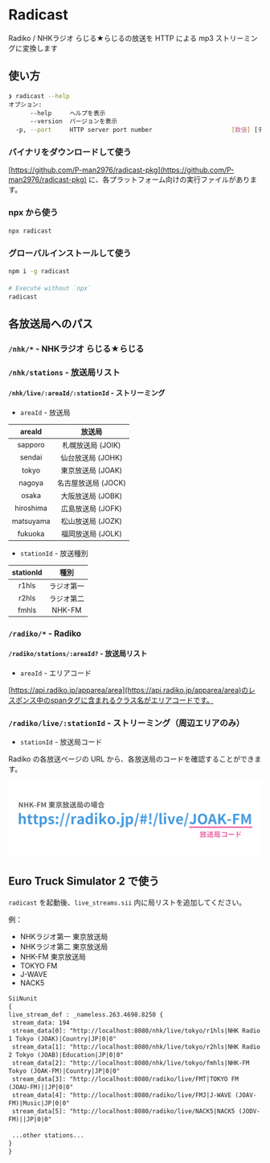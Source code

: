 # Radicast

Radiko / NHKラジオ らじる★らじるの放送を HTTP による mp3 ストリーミングに変換します

## 使い方

```bash
❯ radicast --help     
オプション:
      --help     ヘルプを表示                                                     [真偽]
      --version  バージョンを表示                                                   [真偽]
  -p, --port     HTTP server port number                      [数値] [デフォルト: 8080]
```

### バイナリをダウンロードして使う

[https://github.com/P-man2976/radicast-pkg](https://github.com/P-man2976/radicast-pkg) に、各プラットフォーム向けの実行ファイルがあります。

### npx から使う

```bash
npx radicast
```

### グローバルインストールして使う

```bash
npm i -g radicast

# Execute without `npx`
radicast
```

## 各放送局へのパス

### `/nhk/*` - NHKラジオ らじる★らじる

### `/nhk/stations` - 放送局リスト

#### `/nhk/live/:areaId/:stationId` - ストリーミング

- `areaId` - 放送局

|  areaId   |       放送局        |
| :-------: | :-----------------: |
|  sapporo  |  札幌放送局 (JOIK)  |
|  sendai   |  仙台放送局 (JOHK)  |
|   tokyo   |  東京放送局 (JOAK)  |
|  nagoya   | 名古屋放送局 (JOCK) |
|   osaka   |  大阪放送局 (JOBK)  |
| hiroshima |  広島放送局 (JOFK)  |
| matsuyama |  松山放送局 (JOZK)  |
|  fukuoka  |  福岡放送局 (JOLK)  |

- `stationId` - 放送種別

| stationId |    種別    |
| :-------: | :--------: |
|   r1hls   | ラジオ第一 |
|   r2hls   | ラジオ第二 |
|   fmhls   |   NHK-FM   |

### `/radiko/*` - Radiko

#### `/radiko/stations/:areaId?` - 放送局リスト

- `areaId` - エリアコード

[https://api.radiko.jp/apparea/area](https://api.radiko.jp/apparea/area)のレスポンス中のspanタグに含まれるクラス名がエリアコードです。

### `/radiko/live/:stationId` - ストリーミング（周辺エリアのみ）

- `stationId` - 放送局コード

Radiko の各放送ページの URL から、各放送局のコードを確認することができます。

![URL中の放送局コード位置](./assets/radiko_url.png)

## Euro Truck Simulator 2 で使う

`radicast` を起動後、`live_streams.sii` 内に局リストを追加してください。

例：

- NHKラジオ第一 東京放送局
- NHKラジオ第二 東京放送局
- NHK-FM 東京放送局
- TOKYO FM
- J-WAVE
- NACK5

```text
SiiNunit
{
live_stream_def : _nameless.263.4698.8250 {
 stream_data: 194
 stream_data[0]: "http://localhost:8080/nhk/live/tokyo/r1hls|NHK Radio 1 Tokyo (JOAK)|Country|JP|0|0"
 stream_data[1]: "http://localhost:8080/nhk/live/tokyo/r2hls|NHK Radio 2 Tokyo (JOAB)|Education|JP|0|0"
 stream_data[2]: "http://localhost:8080/nhk/live/tokyo/fmhls|NHK-FM Tokyo (JOAK-FM)|Country|JP|0|0"
 stream_data[3]: "http://localhost:8080/radiko/live/FMT|TOKYO FM (JOAU-FM)||JP|0|0"
 stream_data[4]: "http://localhost:8080/radiko/live/FMJ|J-WAVE (JOAV-FM)|Music|JP|0|0"
 stream_data[5]: "http://localhost:8080/radiko/live/NACK5|NACK5 (JODV-FM)||JP|0|0"

 ...other stations...
}
}
```
